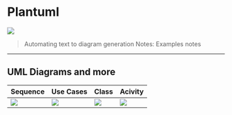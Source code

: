 # Plantuml
![](https://plantuml.com/logo3.png)
> Automating text to diagram generation
Notes: Examples notes

---

## UML Diagrams and more

| Sequence   | Use Cases | Class      | Acivity       |
|------------|-----------|------------|---------------|
| ![][seq]   | ![][uc]    | ![][class]  | ![](https://s.plantuml.com/imgw/img-de92784b574768a895512e4c0ab6d6fa.webp)  |

[seq]: https://s.plantuml.com/imgw/img-2694ca9a35b51a04d49c3be64163a530.webp
[uc]: https://s.plantuml.com/imgw/img-c6a75c503d93f32b1d206853222c0ec8.webp
[class]: https://s.plantuml.com/imgw/img-f15b2374240c54a96993f94f8a76ed41.webp
[activity]: https://s.plantuml.com/imgw/img-de92784b574768a895512e4c0ab6d6fa.webp
